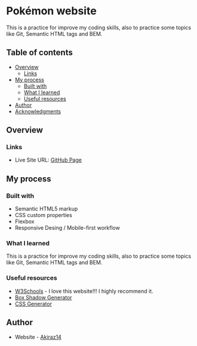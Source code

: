 # Pokémon website

This is a practice for improve my coding skills, also to practice some topics like Git, Semantic HTML tags and BEM.

## Table of contents

- [Overview](#overview)
  - [Links](#links)
- [My process](#my-process)
  - [Built with](#built-with)
  - [What I learned](#what-i-learned)
  - [Useful resources](#useful-resources)
- [Author](#author)
- [Acknowledgments](#acknowledgments)

## Overview

### Links

- Live Site URL: [GitHub Page](https://akiraz14.github.io/poke-website/)

## My process

### Built with

- Semantic HTML5 markup
- CSS custom properties
- Flexbox
- Responsive Desing / Mobile-first workflow

### What I learned

This is a practice for improve my coding skills, also to practice some topics like Git, Semantic HTML tags and BEM.

### Useful resources

- [W3Schools](https://www.w3schools.com/) - I love this website!!! I highly recommend it.
- [Box Shadow Generator](https://box-shadow.dev/)
- [CSS Generator](https://cssgenerator.org/)

## Author

- Website - [Akiraz14](https://akiraz14.github.io/)
